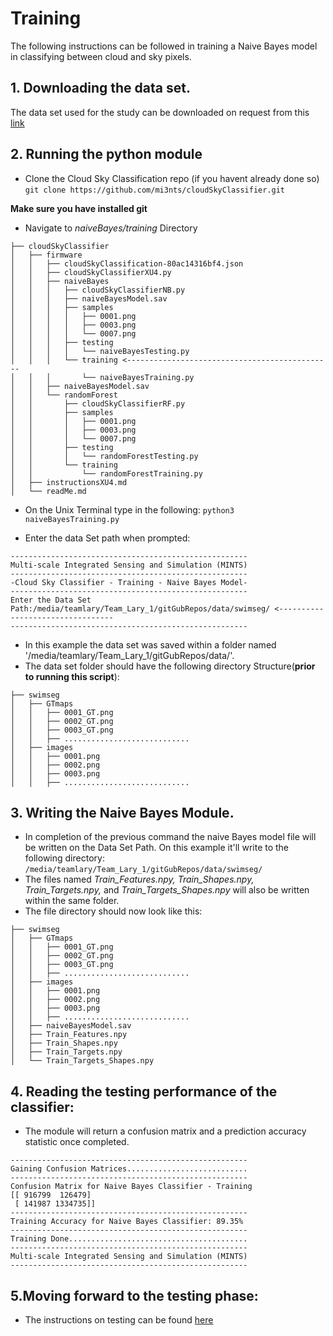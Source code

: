 
# Training 
The following instructions can be followed in training a Naive Bayes model in classifying between cloud and sky pixels.

## 1. Downloading the data set.
The data set used for the study can be downloaded on request from this [link](http://vintage.winklerbros.net/swimseg.html)

## 2. Running the python module

- Clone the Cloud Sky Classification repo (if you havent already done so)
```git clone https://github.com/mi3nts/cloudSkyClassifier.git```</br>

**Make sure you have installed git**
- Navigate to *naiveBayes/training* Directory  
```
├── cloudSkyClassifier
│   ├── firmware
│   │   ├── cloudSkyClassification-80ac14316bf4.json
│   │   ├── cloudSkyClassifierXU4.py
│   │   ├── naiveBayes
│   │   │   ├── cloudSkyClassifierNB.py
│   │   │   ├── naiveBayesModel.sav
│   │   │   ├── samples
│   │   │   │   ├── 0001.png
│   │   │   │   ├── 0003.png
│   │   │   │   └── 0007.png
│   │   │   ├── testing
│   │   │   │   └── naiveBayesTesting.py
│   │   │   └── training <----------------------------------------------
│   │   │       └── naiveBayesTraining.py
│   │   ├── naiveBayesModel.sav
│   │   └── randomForest
│   │       ├── cloudSkyClassifierRF.py
│   │       ├── samples
│   │       │   ├── 0001.png
│   │       │   ├── 0003.png
│   │       │   └── 0007.png
│   │       ├── testing
│   │       │   └── randomForestTesting.py
│   │       └── training 
│   │           └── randomForestTraining.py
│   ├── instructionsXU4.md
│   └── readMe.md
```
- On the Unix Terminal type in the following:
``` python3 naiveBayesTraining.py ```

- Enter the data Set path when prompted: 
```
-----------------------------------------------------
Multi-scale Integrated Sensing and Simulation (MINTS)
-----------------------------------------------------
-Cloud Sky Classifier - Training - Naive Bayes Model-
-----------------------------------------------------
Enter the Data Set Path:/media/teamlary/Team_Lary_1/gitGubRepos/data/swimseg/ <---------------------------------   
-----------------------------------------------------

```
- In this example the data set was saved within a folder named '/media/teamlary/Team_Lary_1/gitGubRepos/data/'. 
- The data set folder should have the following directory Structure(**prior to running this script**):
```
├── swimseg
│   ├── GTmaps
│   │   ├── 0001_GT.png
│   │   ├── 0002_GT.png
│   │   ├── 0003_GT.png
│   │   ├── ............................
│   ├── images
│   │   ├── 0001.png
│   │   ├── 0002.png
│   │   ├── 0003.png
│   │   ├── ............................
```

## 3. Writing the Naive Bayes Module. 
- In completion of the previous command the naive Bayes model file will be written on the Data Set Path. On this example it'll write to the following directory: 
```/media/teamlary/Team_Lary_1/gitGubRepos/data/swimseg/ ```
- The files named *Train_Features.npy, Train_Shapes.npy, Train_Targets.npy,* and *Train_Targets_Shapes.npy* will also be written within the same folder.
- The file directory should now look like this:
```
├── swimseg
│   ├── GTmaps
│   │   ├── 0001_GT.png
│   │   ├── 0002_GT.png
│   │   ├── 0003_GT.png
│   │   ├── ............................
│   ├── images
│   │   ├── 0001.png
│   │   ├── 0002.png
│   │   ├── 0003.png
│   │   ├── ............................
│   ├── naiveBayesModel.sav
│   ├── Train_Features.npy
│   ├── Train_Shapes.npy
│   ├── Train_Targets.npy
│   └── Train_Targets_Shapes.npy
```
## 4. Reading the testing performance of the classifier:
- The module will return a confusion matrix and a prediction accuracy statistic once completed.
```
-----------------------------------------------------
Gaining Confusion Matrices...........................
-----------------------------------------------------
Confusion Matrix for Naive Bayes Classifier - Training
[[ 916799  126479]
 [ 141987 1334735]]
-----------------------------------------------------
Training Accuracy for Naive Bayes Classifier: 89.35%
-----------------------------------------------------
Training Done........................................
-----------------------------------------------------
Multi-scale Integrated Sensing and Simulation (MINTS)
-----------------------------------------------------

```
## 5.Moving forward to the testing phase:
- The instructions on testing can be found [here](https://github.com/mi3nts/cloudSkyClassifier/firmware/naiveBayes/testing)

